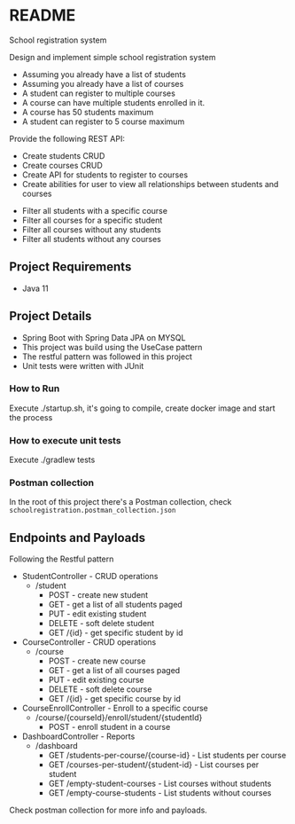 # README

School registration system

Design and implement simple school registration system
- Assuming you already have a list of students
- Assuming you already have a list of courses
- A student can register to multiple courses
- A course can have multiple students enrolled in it.
- A course has 50 students maximum
- A student can register to 5 course maximum

Provide the following REST API:
- Create students CRUD 
- Create courses CRUD 
- Create API for students to register to courses
- Create abilities for user to view all relationships between students and courses
+ Filter all students with a specific course
+ Filter all courses for a specific student
+ Filter all courses without any students
+ Filter all students without any courses


## Project Requirements 
* Java 11

## Project Details
* Spring Boot with Spring Data JPA on MYSQL
* This project was build using the UseCase pattern
* The restful pattern was followed in this project
* Unit tests were written with JUnit 

### How to Run 

Execute ./startup.sh, it's going to compile, create docker image and start the process

### How to execute unit tests

Execute ./gradlew tests

### Postman collection 

In the root of this project there's a Postman collection, check `schoolregistration.postman_collection.json`

## Endpoints and Payloads 

Following the Restful pattern

* StudentController - CRUD operations
  * /student
    * POST - create new student
    * GET - get a list of all students paged
    * PUT - edit existing student
    * DELETE - soft delete student
    * GET /{id} - get specific student by id
* CourseController - CRUD operations
  * /course
      * POST - create new course
      * GET - get a list of all courses paged
      * PUT - edit existing course
      * DELETE - soft delete course
      * GET /{id} - get specific course by id
* CourseEnrollController - Enroll to a specific course 
  * /course/{courseId}/enroll/student/{studentId}
    * POST - enroll student in a course
* DashboardController - Reports
  * /dashboard
    * GET /students-per-course/{course-id} - List students per course
    * GET /courses-per-student/{student-id} - List courses per student
    * GET /empty-student-courses - List courses without students
    * GET /empty-course-students - List students without courses

Check postman collection for more info and payloads.
